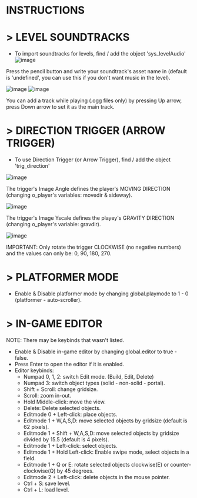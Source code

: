 # INSTRUCTIONS

# > LEVEL SOUNDTRACKS


- To import soundtracks for levels, find / add the object 'sys_levelAudio'
![image](https://user-images.githubusercontent.com/70369681/231460508-9b138525-579b-4d36-be67-268bc4da4d33.png)

Press the pencil button and write your soundtrack's asset name in (default is 'undefined', you can use this if you don't want music in the level).

![image](https://user-images.githubusercontent.com/70369681/231461020-8ed00f70-132b-4bb5-a252-748ec93afb81.png)
![image](https://user-images.githubusercontent.com/70369681/231461126-1fd15d76-20d2-4ee1-997d-bb4b9d1db1d0.png)

You can add a track while playing (.ogg files only) by pressing Up arrow, press Down arrow to set it as the main track.


# > DIRECTION TRIGGER (ARROW TRIGGER)

- To use Direction Trigger (or Arrow Trigger), find / add the object 'trig_direction'

![image](https://user-images.githubusercontent.com/70369681/232309629-fd3be8dd-e39f-46e7-a609-21a0e747eddd.png)


The trigger's Image Angle defines the player's MOVING DIRECTION (changing o_player's variables: movedir & sideway).

![image](https://user-images.githubusercontent.com/70369681/232309668-6dd00c45-57e5-49f3-89ab-d5704511d25d.png)



The trigger's Image Yscale defines the playey's GRAVITY DIRECTION (changing o_player's variable: gravdir).

![image](https://user-images.githubusercontent.com/70369681/232309661-6330509c-958a-4340-8a38-b152cdba55c4.png)


IMPORTANT: Only rotate the trigger CLOCKWISE (no negative numbers) and the values can only be: 0, 90, 180, 270.



# > PLATFORMER MODE

- Enable & Disable platformer mode by changing global.playmode to 1 - 0 (platformer - auto-scroller).

# > IN-GAME EDITOR

NOTE: There may be keybinds that wasn't listed.

- Enable & Disable in-game editor by changing global.editor to true - false.
- Press Enter to open the editor if it is enabled.
- Editor keybinds:
  + Numpad 0, 1, 2: switch Edit mode. (Build, Edit, Delete)
  + Numpad 3: switch object types (solid - non-solid - portal).
  + Shift + Scroll: change gridsize.
  + Scroll: zoom in-out.
  + Hold Middle-click: move the view.
  + Delete: Delete selected objects.
  + Editmode 0 + Left-click: place objects.
  + Editmode 1 + W,A,S,D: move selected objects by gridsize (default is 62 pixels).
  + Editmode 1 + Shift + W,A,S,D: move selected objects by gridsize divided by 15.5 (default is 4 pixels).
  + Editmode 1 + Left-click: select objects.
  + Editmode 1 + Hold Left-click: Enable swipe mode, select objects in a field.
  + Editmode 1 + Q or E: rotate selected objects clockwise(E) or counter-clockwise(Q) by 45 degrees.
  + Editmode 2 + Left-click: delete objects in the mouse pointer.
  + Ctrl + S: save level.
  + Ctrl + L: load level.
